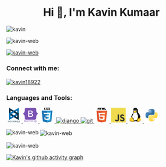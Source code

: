<h1 align="center">Hi 👋, I'm Kavin Kumaar</h1>

![kavin](https://user-images.githubusercontent.com/99525104/198517193-e20ea560-33f8-438f-8c2a-d72c5675df4f.gif)


<p align="left"> <img src="https://komarev.com/ghpvc/?username=kavin-web&label=Profile%20views&color=0e75b6&style=flat" alt="kavin-web" /> </p>

<p align="left"> <a href="https://github.com/ryo-ma/github-profile-trophy"><img src="https://github-profile-trophy.vercel.app/?username=kavin-web" alt="kavin-web" /></a> </p>

<h3 align="left">Connect with me:</h3>
<p align="left">
<a href="https://twitter.com/kavin18922" target="blank"><img align="center" src="https://raw.githubusercontent.com/rahuldkjain/github-profile-readme-generator/master/src/images/icons/Social/twitter.svg" alt="kavin18922" height="30" width="40" /></a>
</p>

<h3 align="left">Languages and Tools:</h3>
<p align="left"> <a href="https://backbonejs.org" target="_blank" rel="noreferrer"> <img src="https://raw.githubusercontent.com/devicons/devicon/master/icons/backbonejs/backbonejs-original-wordmark.svg" alt="backbonejs" width="40" height="40"/> </a> <a href="https://getbootstrap.com" target="_blank" rel="noreferrer"> <img src="https://raw.githubusercontent.com/devicons/devicon/master/icons/bootstrap/bootstrap-plain-wordmark.svg" alt="bootstrap" width="40" height="40"/> </a> <a href="https://www.w3schools.com/css/" target="_blank" rel="noreferrer"> <img src="https://raw.githubusercontent.com/devicons/devicon/master/icons/css3/css3-original-wordmark.svg" alt="css3" width="40" height="40"/> </a> <a href="https://www.djangoproject.com/" target="_blank" rel="noreferrer"> <img src="https://cdn.worldvectorlogo.com/logos/django.svg" alt="django" width="40" height="40"/> </a> <a href="https://git-scm.com/" target="_blank" rel="noreferrer"> <img src="https://www.vectorlogo.zone/logos/git-scm/git-scm-icon.svg" alt="git" width="40" height="40"/> </a> <a href="https://www.w3.org/html/" target="_blank" rel="noreferrer"> <img src="https://raw.githubusercontent.com/devicons/devicon/master/icons/html5/html5-original-wordmark.svg" alt="html5" width="40" height="40"/> </a> <a href="https://developer.mozilla.org/en-US/docs/Web/JavaScript" target="_blank" rel="noreferrer"> <img src="https://raw.githubusercontent.com/devicons/devicon/master/icons/javascript/javascript-original.svg" alt="javascript" width="40" height="40"/> </a> <a href="https://www.linux.org/" target="_blank" rel="noreferrer"> <img src="https://raw.githubusercontent.com/devicons/devicon/master/icons/linux/linux-original.svg" alt="linux" width="40" height="40"/> </a> <a href="https://www.python.org" target="_blank" rel="noreferrer"> <img src="https://raw.githubusercontent.com/devicons/devicon/master/icons/python/python-original.svg" alt="python" width="40" height="40"/> </a> </p>

<p><img align="left" src="https://github-readme-stats.vercel.app/api/top-langs?username=kavin-web&show_icons=true&locale=en&layout=compact" alt="kavin-web" /></p>

<p>&nbsp;<img align="center" src="https://github-readme-stats.vercel.app/api?username=kavin-web&show_icons=true&locale=en" alt="kavin-web" /></p>

<p><img align="center" src="https://github-readme-streak-stats.herokuapp.com/?user=kavin-web&" alt="kavin-web" /></p>

[![Kavin's github activity graph](https://activity-graph.herokuapp.com/graph?username=Kavin-web&theme=dracula)](https://github.com/Kavin-web/github-readme-activity-graph)
